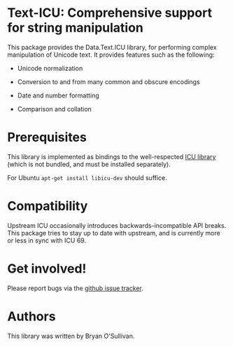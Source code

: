 # Text-ICU: Comprehensive support for string manipulation

This package provides the Data.Text.ICU library, for performing
complex manipulation of Unicode text.  It provides features such as
the following:

* Unicode normalization

* Conversion to and from many common and obscure encodings

* Date and number formatting

* Comparison and collation

# Prerequisites

This library is implemented as bindings to the well-respected [ICU
library](http://www.icu-project.org/) (which is not bundled, and must
be installed separately).

For Ubuntu `apt-get install libicu-dev` should suffice.


# Compatibility

Upstream ICU occasionally introduces backwards-incompatible API
breaks.  This package tries to stay up to date with upstream, and is
currently more or less in sync with ICU 69.


# Get involved!

Please report bugs via the
[github issue tracker](https://github.com/haskell/text-icu/issues).


# Authors

This library was written by Bryan O'Sullivan.

